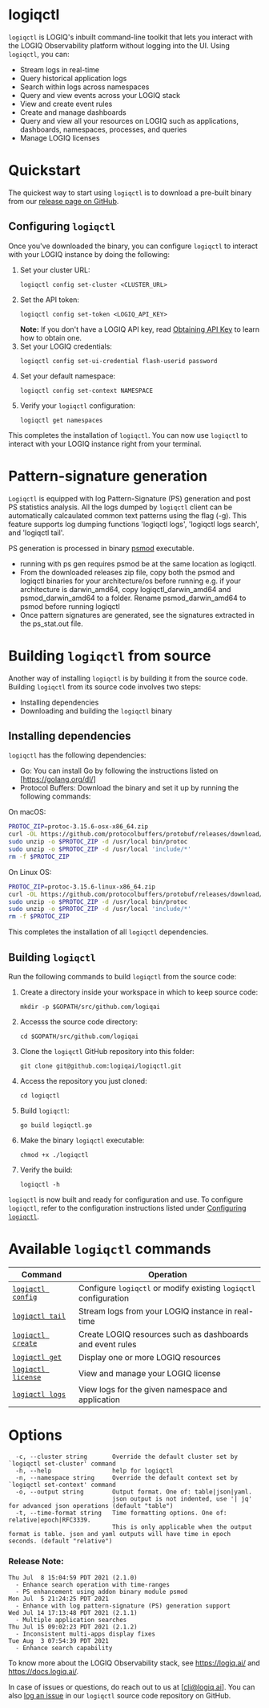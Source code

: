 # logiqctl

`logiqctl` is LOGIQ's inbuilt command-line toolkit that lets you interact with the LOGIQ Observability platform without logging into the UI. Using `logiqctl`, you can:

- Stream logs in real-time
- Query historical application logs
- Search within logs across namespaces
- Query and view events across your LOGIQ stack
- View and create event rules
- Create and manage dashboards
- Query and view all your resources on LOGIQ such as applications, dashboards, namespaces, processes, and queries
- Manage LOGIQ licenses

# Quickstart

The quickest way to start using `logiqctl` is to download a pre-built binary from our [release page on GitHub](https://github.com/logiqai/logiqctl/releases). 

## Configuring `logiqctl`

Once you've downloaded the binary, you can configure `logiqctl` to interact with your LOGIQ instance by doing the following:
1. Set your cluster URL:
    ```
    logiqctl config set-cluster <CLUSTER_URL>
    ```
1. Set the API token:
    ```
    logiqctl config set-token <LOGIQ_API_KEY>
    ```
    **Note:** If you don't have a LOGIQ API key, read [Obtaining API Key](https://docs.logiq.ai/vewing-logs/logiqctl/obtaining-api-key) to learn how to obtain one. 
1. Set your LOGIQ credentials:
    ```
    logiqctl config set-ui-credential flash-userid password
    ```
1. Set your default namespace:
    ```
    logiqctl config set-context NAMESPACE
    ```
1. Verify your `logiqctl` configuration:
    ```
    logiqctl get namespaces
    ```
This completes the installation of `logiqctl`. You can now use `logiqctl` to interact with your LOGIQ instance right from your terminal.


# Pattern-signature generation
`Logiqctl` is equipped with log Pattern-Signature (PS) generation and post PS statistics analysis. All the logs dumped by `logiqctl` client can be automatically calcaulated common text patterns using the flag (-g).  This feature supports log dumping functions 'logiqctl logs', 'logiqctl logs search', and 'logiqctl tail'.  

PS generation is processed in binary [psmod](https://github.com/logiqai/logiqctl/releases/tag/2.1.2) executable.  
- running with ps gen requires psmod be at the same location as logiqctl.
- From the downloaded releases zip file, copy both the psmod and logiqctl binaries for your architecture/os before running e.g. if your architecture is darwin_amd64, copy logiqctl_darwin_amd64 and psmod_darwin_amd64 to a folder. Rename psmod_darwin_amd64 to psmod before running logiqctl
- Once pattern signatures are generated, see the signatures extracted in the ps_stat.out file.

# Building `logiqctl` from source

Another way of installing `logiqctl` is by building it from the source code. Building `logiqctl` from its source code involves two steps:
- Installing dependencies
- Downloading and building the `logiqctl` binary

## Installing dependencies

`logiqctl` has the following dependencies:
- Go: You can install Go by following the instructions listed on [https://golang.org/dl/]
- Protocol Buffers: Download the binary and set it up by running the following commands:

On macOS:

```bash
PROTOC_ZIP=protoc-3.15.6-osx-x86_64.zip
curl -OL https://github.com/protocolbuffers/protobuf/releases/download/v3.15.6/$PROTOC_ZIP
sudo unzip -o $PROTOC_ZIP -d /usr/local bin/protoc
sudo unzip -o $PROTOC_ZIP -d /usr/local 'include/*'
rm -f $PROTOC_ZIP
```

On Linux OS:
   
```bash
PROTOC_ZIP=protoc-3.15.6-linux-x86_64.zip
curl -OL https://github.com/protocolbuffers/protobuf/releases/download/v3.15.6/$PROTOC_ZIP
sudo unzip -o $PROTOC_ZIP -d /usr/local bin/protoc
sudo unzip -o $PROTOC_ZIP -d /usr/local 'include/*'
rm -f $PROTOC_ZIP

```

This completes the installation of all `logiqctl` dependencies. 

## Building `logiqctl`

Run the following commands to build `logiqctl` from the source code:
1. Create a directory inside your workspace in which to keep source code:
    ```
    mkdir -p $GOPATH/src/github.com/logiqai
    ```
1. Accesss the source code directory:
    ```
    cd $GOPATH/src/github.com/logiqai
    ```
1. Clone the `logiqctl` GitHub repository into this folder:
    ```
    git clone git@github.com:logiqai/logiqctl.git
    ```
1. Access the repository you just cloned:
    ```
    cd logiqctl
    ```
1. Build `logiqctl`:
    ```
    go build logiqctl.go
    ```
1. Make the binary `logiqctl` executable:
    ```
    chmod +x ./logiqctl
    ```
1. Verify the build:
    ```
    logiqctl -h
    ```

`logiqctl` is now built and ready for configuration and use. To configure `logiqctl`, refer to the configuration instructions listed under [Configuring `logiqctl`](#configuring-logiqctl). 

# Available `logiqctl` commands

| Command | Operation |
|---|---|
| [`logiqctl config`](docs/logiqctl_config.md) | Configure `logiqctl` or modify existing `logiqctl` configuration |
| [`logiqctl tail`](docs/logiqctl_tail.md) | Stream logs from your LOGIQ instance in real-time |
| [`logiqctl create`](docs/logiqctl_create.md) | Create LOGIQ resources such as dashboards and event rules |
| [`logiqctl get`](docs/logiqctl_get.md) | Display one or more LOGIQ resources |
| [`logiqctl license`](docs/logiqctl_license.md) | View and manage your LOGIQ license |
| [`logiqctl logs`](docs/logiqctl_logs.md) | View logs for the given namespace and application |

# Options

```
  -c, --cluster string       Override the default cluster set by `logiqctl set-cluster' command
  -h, --help                 help for logiqctl
  -n, --namespace string     Override the default context set by `logiqctl set-context' command
  -o, --output string        Output format. One of: table|json|yaml. 
                             json output is not indented, use '| jq' for advanced json operations (default "table")
  -t, --time-format string   Time formatting options. One of: relative|epoch|RFC3339. 
                             This is only applicable when the output format is table. json and yaml outputs will have time in epoch seconds. (default "relative")
```

### Release Note:
```
Thu Jul  8 15:04:59 PDT 2021 (2.1.0)
  - Enhance search operation with time-ranges
  - PS enhancement using addon binary module psmod
Mon Jul  5 21:24:25 PDT 2021
  - Enhance with log pattern-signature (PS) generation support
Wed Jul 14 17:13:48 PDT 2021 (2.1.1)
  - Multiple application searches
Thu Jul 15 09:02:23 PDT 2021 (2.1.2)
  - Inconsistent multi-apps display fixes
Tue Aug  3 07:54:39 PDT 2021
  - Enhance search capability
```




To know more about the LOGIQ Observability stack, see https://logiq.ai/ and https://docs.logiq.ai/. 

In case of issues or questions, do reach out to us at [cli@logiq.ai]. You can also [log an issue](https://github.com/logiqai/logiqctl/issues/new) in our `logiqctl` source code repository on GitHub. 
